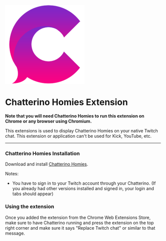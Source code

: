 ![ ](icon.png)
<u></u>

# Chatterino Homies Extension

**Note that you will need Chatterino Homies to run this extension on Chrome or any browser using Chromium.**

This extensions is used to display Chatterino Homies on your native Twitch chat. This extension or application can't be used for Kick, YouTube, etc. 

---

### Chatterino Homies Installation

Download and install [Chatterino Homies](https://chatterinohomies.com). 

Notes:

- You have to sign in to your Twitch account through your Chatterino. (If you already had other versions installed and signed in, your login and tabs should appear)

### Using the extension

Once you added the extension from the Chrome Web Extensions Store, make sure to have Chatterino running and press the extension on the top right corner and make sure it says "Replace Twitch chat" or similar to that message. 
